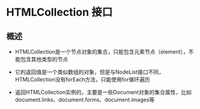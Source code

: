 # HTMLCollection 接口

## 概述

+ HTMLCollection是一个节点对象的集合，只能包含元素节点（element），不能包含其他类型的节点
+ 它的返回值是一个类似数组的对象，但是与NodeList接口不同，HTMLCollection没有forEach方法，只能使用for循环遍历

+ 返回HTMLCollection实例的，主要是一些Document对象的集合属性，比如document.links、document.forms、document.images等
